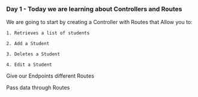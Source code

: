 ### Day 1 - Today we are learning about Controllers and Routes

We are going to start by creating a Controller with Routes that Allow you to:

    1. Retrieves a list of students

    2. Add a Student

    3. Deletes a Student

    4. Edit a Student

Give our Endpoints different Routes

Pass data through Routes